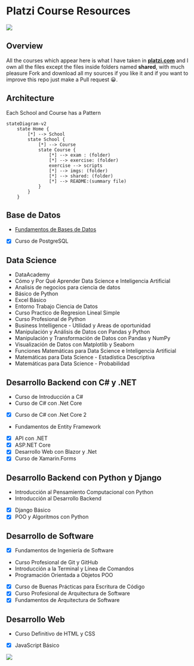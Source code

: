 
# Platzi Course Resources

<img src="https://static.platzi.com/static/images/footer/logo.png">

## Overview

All the courses which appear here is what I have taken in [**platzi.com**](platzi.com) and I own all the files except the files inside folders named **shared**, with much pleasure Fork and download all my sources if you like it and if you want to improve this repo just make a Pull request 😀.

## Architecture

Each School and Course has a Pattern

~~~mermaid
stateDiagram-v2
    state Home {
        [*] --> School
        state School {
            [*] --> Course 
            state Course {
                [*] --> exam : (folder)
                [*] --> exercise: (folder)
                exercise --> scripts
                [*] --> imgs: (folder)
                [*] --> shared: (folder)
                [*] --> README:(summary file)
            }
        }
    }
~~~

## Base de Datos

* [Fundamentos de Bases de Datos](https://github.com/joelbarranteswins/Platzi-Courses/tree/main/Base%20de%20datos/1%20Fundamento%20de%20bases%20de%20datos)
* [x] Curso de PostgreSQL

## Data Science

* DataAcademy
* Cómo y Por Qué Aprender Data Science e Inteligencia Artificial
* Analisis de negocios para ciencia de datos
* Básico de Python
* Excel Básico
* Entorno Trabajo Ciencia de Datos
* Curso Practico de Regresion Lineal Simple
* Curso Profesional de Python
* Business Intelligence - Utilidad y Areas de oportunidad
* Manipulación y Análisis de Datos con Pandas y Python
* Manipulación y Transformación de Datos con Pandas y NumPy
* Visualización de Datos con Matplotlib y Seaborn
* Funciones Matemáticas para Data Science e Inteligencia Artificial
* Matemáticas para Data Science - Estadística Descriptiva
* Matemáticas para Data Science - Probabilidad

## Desarrollo Backend con C# y .NET

* Curso de Introducción a C#
* Curso de C# con .Net Core
* [x] Curso de C# con .Net Core 2
* Fundamentos de Entity Framework
* [x] API con .NET
* [x] ASP.NET Core
* [x] Desarrollo Web con Blazor y .Net
* [x] Curso de Xamarin.Forms

## Desarrollo Backend con Python y Django

* Introducción al Pensamiento Computacional con Python
* Introducción al Desarrollo Backend
* [x] Django Básico
* [x] POO y Algoritmos con Python

## Desarrollo de Software

* [x] Fundamentos de Ingeniería de Software
* Curso Profesional de Git y GitHub
* Introducción a la Terminal y Línea de Comandos
* Programación Orientada a Objetos POO
* [x] Curso de Buenas Prácticas para Escritura de Código
* [x] Curso Profesional de Arquitectura de Software
* [x] Fundamentos de Arquitectura de Software

## Desarrollo Web

* Curso Definitivo de HTML y CSS
* [x] JavaScript Básico

<img src="https://media4.giphy.com/media/YnS7j9pwnECXLMrI4t/giphy.gif?cid=790b7611bcac33f8180fa033a644a3a80b8c473654503079&rid=giphy.gif&ct=s">